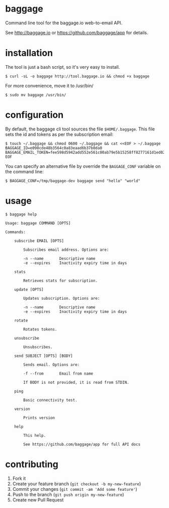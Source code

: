 # baggage

Command line tool for the baggage.io web-to-email API.

See http://baggage.io or https://github.com/baggage/app for details.

# installation

The tool is just a bash script, so it's very easy to install.

    $ curl -sL -o baggage http://tool.baggage.io && chmod +x baggage

For more convenience, move it to /usr/bin/

    $ sudo mv baggage /usr/bin/

# configuration

By default, the baggage cli tool sources the file `$HOME/.baggage`. This file sets the id and tokens as per the subscription email:

    $ touch ~/.baggage && chmod 0600 ~/.baggage && cat <<EOF > ~/.baggage
    BAGGAGE_ID=e098cde48b3564c0a83eaad6b37b0da0
    BAGGAGE_EMAIL_TOKEN=fee598d5942add552e561c00ab79e5b15258ff8277161d1ed028227c43fd00bc
    EOF

You can specify an alternative file by override the `BAGGAGE_CONF` variable on the command line:

    $ BAGGAGE_CONF=/tmp/baggage-dev baggage send "hello" "world"

# usage

    $ baggage help

    Usage: baggage COMMAND [OPTS]

    Commands:

        subscribe EMAIL [OPTS]

            Subscribes email address. Options are:

            -n --name       Descriptive name
            -e --expires    Inactivity expiry time in days

        stats

            Retrieves stats for subscription.

        update [OPTS]

            Updates subscription. Options are:

            -n --name       Descriptive name
            -e --expires    Inactivity expiry time in days

        rotate

            Rotates tokens.

        unsubscribe

            Unsubscribes.

        send SUBJECT [OPTS] [BODY]

            Sends email. Options are:

            -f --from       Email from name

            If BODY is not provided, it is read from STDIN.

        ping

            Basic connectivity test.

        version

            Prints version

        help

            This help.

            See https://github.com/baggage/app for full API docs

# contributing

1. Fork it
2. Create your feature branch (`git checkout -b my-new-feature`)
3. Commit your changes (`git commit -am 'Add some feature'`)
4. Push to the branch (`git push origin my-new-feature`)
5. Create new Pull Request


